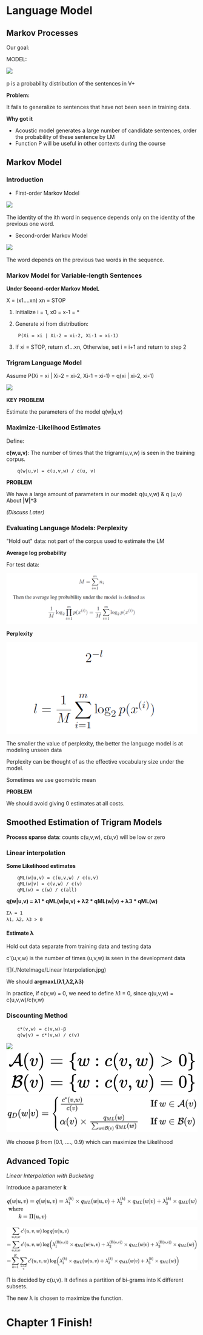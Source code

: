 <script type="text/javascript" src="http://cdn.mathjax.org/mathjax/latest/MathJax.js?config=default"></script>

# Language Model


## Markov Processes

Our goal:

MODEL: 

![](https://cdn.mathpix.com/snip/images/_ebjkaRcRAZI576gRFnrittZupkHDZiBQcIjYB7YwPY.original.fullsize.png)

p is a probability distribution of the sentences in V+

**Problem:**

It fails to generalize to sentences that have not been seen in training data.

**Why got it**
* Acoustic model generates a large number of candidate sentences, order the probability of these sentence by LM
* Function P will be useful in other contexts during the course

## Markov Model

### Introduction
* First-order Markov Model

![](https://cdn.mathpix.com/snip/images/06LH4f71miRfR_L0AFfa2COqm_T9DHJfuWUbfBu4V2U.original.fullsize.png)

The identity of the ith word in sequence depends only on the identity of the previous one word.

* Second-order Markov Model

![](https://cdn.mathpix.com/snip/images/8Zn6jbarh_WS8T0vVwIznFxb-uYR_5gYgNezGyCsp1c.original.fullsize.png)

The word depends on the previous two words in the sequence.

### Markov Model for Variable-length Sentences

**Under Second-order Markov ModeL**

X = (x1....xn)   xn = STOP

1. Initialize i = 1, x0 = x-1 = *
2. Generate xi from distribution:

        P(Xi = xi | Xi-2 = xi-2, Xi-1 = xi-1)
        
3. If xi = STOP, return x1...xn, Otherwise, set i = i+1 and return to step 2

### Trigram Language Model

Assume P(Xi = xi | Xi-2 = xi-2, Xi-1 = xi-1) = q(xi | xi-2, xi-1)

![](https://cdn.mathpix.com/snip/images/83orOAtZsE3uJNbF9k2Fb0adcznVZ5Vd8Q3hzLAJCv0.original.fullsize.png)

**KEY PROBLEM**

Estimate the parameters of the model q(w|u,v)

### Maximize-Likelihood Estimates

Define:

**c(w,u,v)**: The number of times that the trigram(u,v,w) is seen in the training corpus.

        q(w|u,v) = c(u,v,w) / c(u, v)
        
**PROBLEM**

We have a large amount of parameters in our model: q(u,v,w) & q (u,v) About **|V|^3**

*(Discuss Later)*

### Evaluating Language Models: Perplexity

"Hold out" data: not part of the corpus used to estimate the LM 

**Average log probability**

For test data:

![](./NoteImage/Average%20Log%20Probability.jpg)

**Perplexity**

![](./NoteImage/Perplexity.jpg)

The smaller the value of perplexity, the better the language model is at modeling unseen data

Perplexity can be thought of as the effective vocabulary size under the model.

Sometimes we use geometric mean

**PROBLEM**

We should avoid giving 0 estimates at all costs.

## Smoothed Estimation of Trigram Models

**Process sparse data**: counts c(u,v,w), c(u,v) will be low or zero

### Linear interpolation

**Some Likelihood estimates**

        qML(w|u,v) = c(u,v,w) / c(u,v)
        qML(w|v) = c(v,w) / c(v)
        qML(w) = c(w) / c(all)
        
**q(w|u,v) = λ1 * qML(w|u,v) + λ2 * qML(w|v) + λ3 * qML(w)**

    Σλ = 1
    λ1，λ2，λ3 > 0
    
#### Estimate λ

Hold out data separate from training data and testing data

c'(u,v,w) is the number of times (u,v,w) is seen in the development data

![](./NoteImage/Linear Interpolation.jpg)

We should **argmaxL(λ1,λ2,λ3)**

In practice, if c(v,w) = 0, we need to define λ1 = 0, since q(u,v,w) = c(u,v,w)/c(v,w)


### Discounting Method
        c*(v,w) = c(v,w)-β
        q(w|v) = c*(v,w) / c(v)

![](./NoteImage/α(v).jpg)
![](./NoteImage/Set.jpg)
![](./NoteImage/format.jpg) 

We choose β from (0.1, ...., 0.9) which can maximize the Likelihood

## Advanced Topic

*Linear Interpolation with Bucketing*

Introduce a parameter **k**
 
![](./NoteImage/F_k.jpg)

![](./NoteImage/F_all.jpg)

Π is decided by c(u,v). It defines a partition of bi-grams into K different subsets.

The new λ is chosen to maximize the function.



# Chapter 1 Finish!





